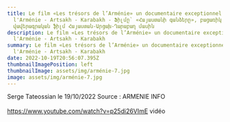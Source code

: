 ```yaml
---
title: Le film «Les trésors de l’Arménie» un documentaire exceptionnel sur
  l'Arménie - Artsakh - Karabakh - Ֆիլմը` «Հայաստանի գանձերը», բացառիկ
  վավերագրական ֆիլմ Հայաստան-Արցախ-Ղարաբաղ մասին
description: Le film «Les trésors de l’Arménie» un documentaire exceptionnel sur
  l'Arménie - Artsakh - Karabakh
summary: Le film «Les trésors de l’Arménie» un documentaire exceptionnel sur
  l'Arménie - Artsakh - Karabakh
date: 2022-10-19T20:56:07.395Z
thumbnailImagePosition: left
thumbnailImage: assets/img/arménie-7.jpg
image: assets/img/arménie-7.jpg
---
```

S﻿erge Tateossian le 19/10/2022  Source :   ARMENIE INFO\
\
https://www.youtube.com/watch?v=p25di26VImE  vidéo